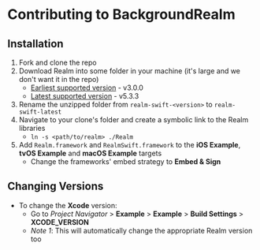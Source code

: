 # Contributing to BackgroundRealm

## Installation

1. Fork and clone the repo
2. Download Realm into some folder in your machine (it's large and we don't want it in the repo)
    - [Earliest supported version](https://static.realm.io/downloads/swift/realm-swift-3.0.0.zip) - v3.0.0
    - [Latest supported version](https://static.realm.io/downloads/swift/realm-swift-5.3.3.zip) - v5.3.3
3. Rename the unzipped folder from `realm-swift-<version>` to `realm-swift-latest`
3. Navigate to your clone's folder and create a symbolic link to the Realm libraries
    - `ln -s <path/to/realm> ./Realm`
4. Add `Realm.framework` and `RealmSwift.framework` to the **iOS Example**, **tvOS Example** and **macOS Example** targets
    - Change the frameworks' embed strategy to **Embed & Sign**

## Changing Versions

* To change the **Xcode** version:
    - Go to *Project Navigator* > **Example** > **Example** > **Build Settings** > **XCODE_VERSION**
    - _Note 1_: This will automatically change the appropriate Realm version too
